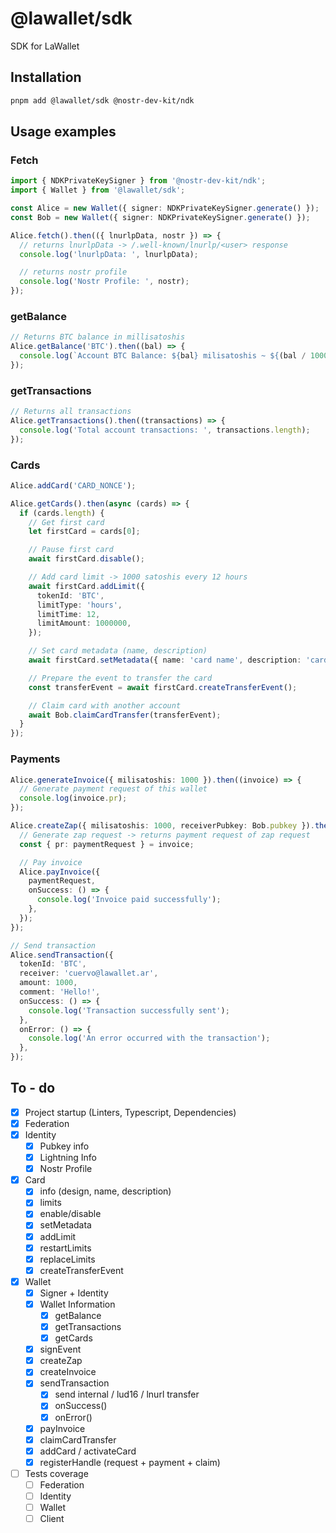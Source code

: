 # @lawallet/sdk

SDK for LaWallet

## Installation

```bash
pnpm add @lawallet/sdk @nostr-dev-kit/ndk
```

## Usage examples

### Fetch

```ts
import { NDKPrivateKeySigner } from '@nostr-dev-kit/ndk';
import { Wallet } from '@lawallet/sdk';

const Alice = new Wallet({ signer: NDKPrivateKeySigner.generate() });
const Bob = new Wallet({ signer: NDKPrivateKeySigner.generate() });

Alice.fetch().then(({ lnurlpData, nostr }) => {
  // returns lnurlpData -> /.well-known/lnurlp/<user> response
  console.log('lnurlpData: ', lnurlpData);

  // returns nostr profile
  console.log('Nostr Profile: ', nostr);
});
```

### getBalance

```ts
// Returns BTC balance in millisatoshis
Alice.getBalance('BTC').then((bal) => {
  console.log(`Account BTC Balance: ${bal} milisatoshis ~ ${(bal / 100000000).toFixed(8)} BTC`);
});
```

### getTransactions

```ts
// Returns all transactions
Alice.getTransactions().then((transactions) => {
  console.log('Total account transactions: ', transactions.length);
});
```

### Cards

```ts
Alice.addCard('CARD_NONCE');

Alice.getCards().then(async (cards) => {
  if (cards.length) {
    // Get first card
    let firstCard = cards[0];

    // Pause first card
    await firstCard.disable();

    // Add card limit -> 1000 satoshis every 12 hours
    await firstCard.addLimit({
      tokenId: 'BTC',
      limitType: 'hours',
      limitTime: 12,
      limitAmount: 1000000,
    });

    // Set card metadata (name, description)
    await firstCard.setMetadata({ name: 'card name', description: 'card description' });

    // Prepare the event to transfer the card
    const transferEvent = await firstCard.createTransferEvent();

    // Claim card with another account
    await Bob.claimCardTransfer(transferEvent);
  }
});
```

### Payments

```ts
Alice.generateInvoice({ milisatoshis: 1000 }).then((invoice) => {
  // Generate payment request of this wallet
  console.log(invoice.pr);
});

Alice.createZap({ milisatoshis: 1000, receiverPubkey: Bob.pubkey }).then((invoice) => {
  // Generate zap request -> returns payment request of zap request
  const { pr: paymentRequest } = invoice;

  // Pay invoice
  Alice.payInvoice({
    paymentRequest,
    onSuccess: () => {
      console.log('Invoice paid successfully');
    },
  });
});

// Send transaction
Alice.sendTransaction({
  tokenId: 'BTC',
  receiver: 'cuervo@lawallet.ar',
  amount: 1000,
  comment: 'Hello!',
  onSuccess: () => {
    console.log('Transaction successfully sent');
  },
  onError: () => {
    console.log('An error occurred with the transaction');
  },
});
```

## To - do

- [x] Project startup (Linters, Typescript, Dependencies)
- [x] Federation
- [x] Identity
  - [x] Pubkey info
  - [x] Lightning Info
  - [x] Nostr Profile
- [x] Card
  - [x] info (design, name, description)
  - [x] limits
  - [x] enable/disable
  - [x] setMetadata
  - [x] addLimit
  - [x] restartLimits
  - [x] replaceLimits
  - [x] createTransferEvent
- [x] Wallet
  - [x] Signer + Identity
  - [x] Wallet Information
    - [x] getBalance
    - [x] getTransactions
    - [x] getCards
  - [x] signEvent
  - [x] createZap
  - [x] createInvoice
  - [x] sendTransaction
    - [x] send internal / lud16 / lnurl transfer
    - [x] onSuccess()
    - [x] onError()
  - [x] payInvoice
  - [x] claimCardTransfer
  - [x] addCard / activateCard
  - [x] registerHandle (request + payment + claim)

- [ ] Tests coverage
  - [ ] Federation
  - [ ] Identity
  - [ ] Wallet
  - [ ] Client
